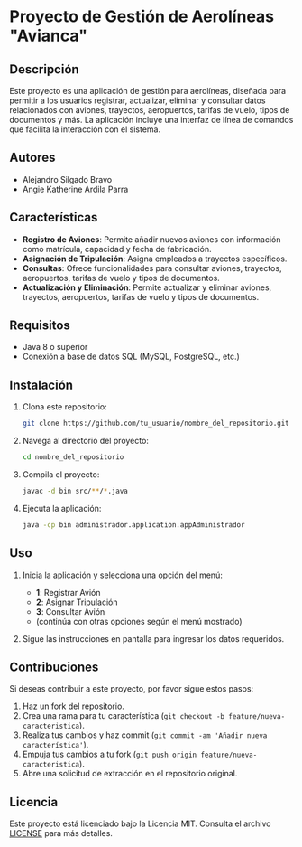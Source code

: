 # Proyecto de Gestión de Aerolíneas "Avianca"

## Descripción

Este proyecto es una aplicación de gestión para aerolíneas, diseñada para permitir a los usuarios registrar, actualizar, eliminar y consultar datos relacionados con aviones, trayectos, aeropuertos, tarifas de vuelo, tipos de documentos y más. La aplicación incluye una interfaz de línea de comandos que facilita la interacción con el sistema.

## Autores

- Alejandro Silgado Bravo
- Angie Katherine Ardila Parra

## Características

- **Registro de Aviones**: Permite añadir nuevos aviones con información como matrícula, capacidad y fecha de fabricación.
- **Asignación de Tripulación**: Asigna empleados a trayectos específicos.
- **Consultas**: Ofrece funcionalidades para consultar aviones, trayectos, aeropuertos, tarifas de vuelo y tipos de documentos.
- **Actualización y Eliminación**: Permite actualizar y eliminar aviones, trayectos, aeropuertos, tarifas de vuelo y tipos de documentos.

## Requisitos

- Java 8 o superior
- Conexión a base de datos SQL (MySQL, PostgreSQL, etc.)

## Instalación

1. Clona este repositorio:
   ```sh
   git clone https://github.com/tu_usuario/nombre_del_repositorio.git
   ```

2. Navega al directorio del proyecto:
   ```sh
   cd nombre_del_repositorio
   ```

3. Compila el proyecto:
   ```sh
   javac -d bin src/**/*.java
   ```

4. Ejecuta la aplicación:
   ```sh
   java -cp bin administrador.application.appAdministrador
   ```

## Uso

1. Inicia la aplicación y selecciona una opción del menú:
   - **1**: Registrar Avión
   - **2**: Asignar Tripulación
   - **3**: Consultar Avión
   - (continúa con otras opciones según el menú mostrado)

2. Sigue las instrucciones en pantalla para ingresar los datos requeridos.

## Contribuciones

Si deseas contribuir a este proyecto, por favor sigue estos pasos:

1. Haz un fork del repositorio.
2. Crea una rama para tu característica (`git checkout -b feature/nueva-caracteristica`).
3. Realiza tus cambios y haz commit (`git commit -am 'Añadir nueva característica'`).
4. Empuja tus cambios a tu fork (`git push origin feature/nueva-caracteristica`).
5. Abre una solicitud de extracción en el repositorio original.

## Licencia

Este proyecto está licenciado bajo la Licencia MIT. Consulta el archivo [LICENSE](LICENSE) para más detalles.

